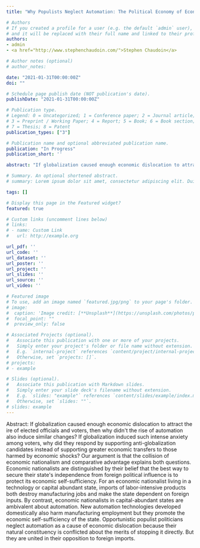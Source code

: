 ```yaml
---
title: "Why Populists Neglect Automation: The Political Economy of Economic Dislocation"

# Authors
# If you created a profile for a user (e.g. the default `admin` user), write the username (folder name) here 
# and it will be replaced with their full name and linked to their profile.
authors:
- admin
- <a href="http://www.stephenchaudoin.com/">Stephen Chaudoin</a>

# Author notes (optional)
# author_notes:

date: "2021-01-31T00:00:00Z"
doi: ""

# Schedule page publish date (NOT publication's date).
publishDate: "2021-01-31T00:00:00Z"

# Publication type.
# Legend: 0 = Uncategorized; 1 = Conference paper; 2 = Journal article;
# 3 = Preprint / Working Paper; 4 = Report; 5 = Book; 6 = Book section;
# 7 = Thesis; 8 = Patent
publication_types: ["3"]

# Publication name and optional abbreviated publication name.
publication: "In Progress"
publication_short: ''

abstract: "If globalization caused enough economic dislocation to attract the ire of elected officials and voters, then why didn't the rise of automation also induce similar changes? If globalization induced such intense anxiety among voters, why did they respond by supporting anti-globalization candidates instead of supporting greater economic transfers to those harmed by economic shocks? Our argument is that the collision of economic nationalism and comparative advantage explains both questions. Economic nationalists are distinguished by their belief that the best way to secure their state's independence from foreign political influence is to protect its economic self-sufficiency. For an economic nationalist living in a technology or capital abundant state, imports of labor-intensive products both destroy manufacturing jobs and make the state dependent on foreign inputs. By contrast, economic nationalists in capital-abundant states are ambivalent about automation. New automation technologies developed domestically also harm manufacturing employment but they promote the economic self-sufficiency of the state. Opportunistic populist politicians neglect automation as a cause of economic dislocation because their natural constituency is conflicted about the merits of stopping it directly. But they are united in their opposition to foreign imports."

# Summary. An optional shortened abstract.
# summary: Lorem ipsum dolor sit amet, consectetur adipiscing elit. Duis posuere tellus ac convallis placerat. Proin tincidunt magna sed ex sollicitudin condimentum.

tags: []

# Display this page in the Featured widget?
featured: true

# Custom links (uncomment lines below)
# links:
# - name: Custom Link
#   url: http://example.org

url_pdf: ''
url_code: ''
url_dataset: ''
url_poster: ''
url_project: ''
url_slides: ''
url_source: ''
url_video: ''

# Featured image
# To use, add an image named `featured.jpg/png` to your page's folder. 
# image:
#  caption: 'Image credit: [**Unsplash**](https://unsplash.com/photos/pLCdAaMFLTE)'
#  focal_point: ""
#  preview_only: false

# Associated Projects (optional).
#   Associate this publication with one or more of your projects.
#   Simply enter your project's folder or file name without extension.
#   E.g. `internal-project` references `content/project/internal-project/index.md`.
#   Otherwise, set `projects: []`.
# projects:
# - example

# Slides (optional).
#   Associate this publication with Markdown slides.
#   Simply enter your slide deck's filename without extension.
#   E.g. `slides: "example"` references `content/slides/example/index.md`.
#   Otherwise, set `slides: ""`.
# slides: example
---
```


Abstract: If globalization caused enough economic dislocation to attract the ire of elected officials and voters, then why didn't the rise of automation also induce similar changes? If globalization induced such intense anxiety among voters, why did they respond by supporting anti-globalization candidates instead of supporting greater economic transfers to those harmed by economic shocks? Our argument is that the collision of economic nationalism and comparative advantage explains both questions. Economic nationalists are distinguished by their belief that the best way to secure their state's independence from foreign political influence is to protect its economic self-sufficiency. For an economic nationalist living in a technology or capital abundant state, imports of labor-intensive products both destroy manufacturing jobs and make the state dependent on foreign inputs. By contrast, economic nationalists in capital-abundant states are ambivalent about automation. New automation technologies developed domestically also harm manufacturing employment but they promote the economic self-sufficiency of the state. Opportunistic populist politicians neglect automation as a cause of economic dislocation because their natural constituency is conflicted about the merits of stopping it directly. But they are united in their opposition to foreign imports.
